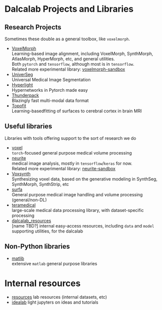 # Dalcalab Projects and Libraries

## Research Projects
Sometimes these double as a general toolbox, like `voxelmorph`.

 - [VoxelMorph](http://voxelmorph.net/)  
Learning-based image alignment, including VoxelMorph, SynthMorph, AtlasMorph, HyperMorph, etc, and general utilities.  
Both `pytorch` and `tensorflow`, although most is in `tensorflow`.  
Related more experimental library: [voxelmorph-sandbox](https://github.com/adalca/voxelmorph-sandbox) 
 - [UniverSeg](https://github.com/JJGO/UniverSeg)  
Universal Medical Image Segmentation
 - [Hyperlight](https://github.com/JJGO/hyperlight)  
Hypernetworks in Pytorch made easy
 - [Thunderpack](https://github.com/JJGO/thunderpack)  
Blazingly fast multi-modal data format
 - [Topofit](https://github.com/ahoopes/topofit)  
Learning-basedfitting of surfaces to cerebral cortex in brain MRI

## Useful libraries
Libraries with tools offering support to the sort of research we do

 - [voxel](https://github.com/dalcalab/voxel)  
`torch`-focused general purpose medical volume processing
 - [neurite](https://github.com/adalca/neurite)  
medical image analysis, mostly in `tensorflow`/`keras` for now.  
Related more experimental library: [neurite-sandbox](https://github.com/adalca/neurite-sandbox) 
 - [Voxsynth](https://github.com/dalcalab/voxynth)  
Synthesizing voxel data, based on the generative modeling in SynthSeg, SynthMorph, SynthStrip, etc
 - [surfa](https://github.com/freesurfer/surfa)  
General purpose medical image handling and volume processing (general/non-DL)
 - [teramedical](https://github.com/teramedical/teramedical)  
large-scale medical data processing library, with dataset-specific processing
 - [dalcalab_resources](https://github.com/dalcalab/dalres)  
[name TBD?] internal easy-access resources, including `data` and `model` supporting utilities, for the dalcalab
 

## Non-Python libraries

 - [matlib](https://github.com/adalca/matlib)  
extensive `matlab` general purpose libraries

# Internal resources

 - [resources](https://github.com/dalcalab/resources)
lab resources (internal datasets, etc)
 - [idealab](https://github.com/dalcalab/idealab)
light jupyters on ideas and tutorials
